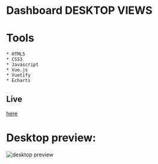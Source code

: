 # Dashboard DESKTOP VIEWS
# Tools 
```
* HTML5
* CSS3
* Javascript
* Vue.js
* Vuetify
* Echarts
```

## Live 
<a href="https://dashboard-vuetify-loyola.netlify.app/" target="_blank">here</a>

# Desktop preview:

<img src="https://i.imgur.com/N4wf0ih.png" alt="desktop preview">
